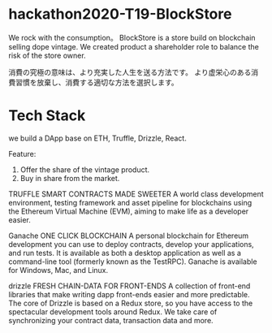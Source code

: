 # hackathon2020-T19-BlockStore

We rock with the consumption。
BlockStore is a store build on blockchain selling dope vintage.
We created product a shareholder role to balance the risk of the store owner.

消費の究極の意味は、より充実した人生を送る方法です。 より虚栄心のある消費習慣を放棄し、消費する適切な方法を選択します。

# Tech Stack
we build a DApp base on ETH, Truffle, Drizzle, React.

Feature:
1. Offer the share of the vintage product.
2. Buy in share from the market.

TRUFFLE 
SMART CONTRACTS MADE SWEETER
A world class development environment, testing framework and asset pipeline for blockchains using the Ethereum Virtual Machine (EVM), aiming to make life as a developer easier.

Ganache 
ONE CLICK BLOCKCHAIN
A personal blockchain for Ethereum development you can use to deploy contracts, develop your applications, and run tests. It is available as both a desktop application as well as a command-line tool (formerly known as the TestRPC). Ganache is available for Windows, Mac, and Linux.

drizzle 
FRESH CHAIN-DATA FOR FRONT-ENDS
A collection of front-end libraries that make writing dapp front-ends easier and more predictable. The core of Drizzle is based on a Redux store, so you have access to the spectacular development tools around Redux. We take care of synchronizing your contract data, transaction data and more.
